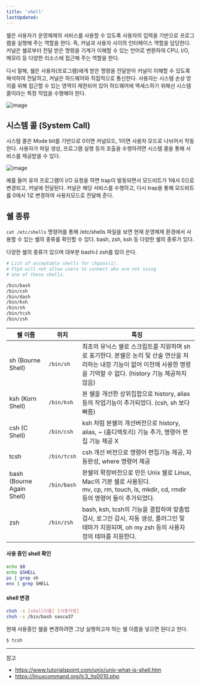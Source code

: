 ```yaml
---
title: 'shell'
lastUpdated: 
---
```


쉘은 사용자가 운영체제의 서비스를 사용할 수 있도록 사용자의 입력을 기반으로 프로그램을 실행해 주는 역할을 한다. 즉, 커널과 사용자 사이의 인터페이스 역할을 담당한다. 커널은 쉘로부터 전달 받은 명령을 기계가 이해할 수 있는 언어로 변환하여 CPU, I/O, 메모리 등 다양한 리소스에 접근해 주는 역할을 한다.

다시 말해, 쉘은 사용자(프로그램)에게 받은 명령을 전달받아 커널이 이해할 수 있도록 해석하여 전달하고, 커널은 하드웨어와 직접적으로 통신한다. 사용자는 시스템 손상 방지를 위해 접근할 수 있는 영역이 제한되어 있어 하드웨어에 엑세스하기 위해선 시스템 콜이라는 특정 작업을 수행해야 한다.

![image](https://github.com/rlaisqls/rlaisqls/assets/81006587/558363ec-93b8-46b2-a306-3d13066134bd)

## 시스템 콜 (System Call)

시스템 콜은 Mode bit를 기반으로 0이면 커널모드, 1이면 사용자 모드로 나뉘어서 작동한다. 사용자가 파일 생성, 프로그램 실행 등의 호출을 수행하려면 시스템 콜을 통해 서비스를 제공받을 수 있다.

![image](https://github.com/rlaisqls/rlaisqls/assets/81006587/c0d5e495-ccc5-4dd8-b162-00641684d30f)

예를 들어 유저 프로그램이 I/O 요청을 하면 trap이 발동되면서 모드비트가 1에서 0으로 변경되고, 커널에 전달된다. 커널은 해당 서비스를 수행하고, 다시 trap을 통해 모드비트를 0에서 1로 변경하여 사용자모드로 전달해 준다. 

## 쉘 종류 

`cat /etc/shells` 명령어를 통해 /etc/shells 파일을 보면 현재 운영체제 환경에서 사용할 수 있는 쉘의 종류를 확인할 수 있다. bash, zsh, ksh 등 다양한 쉘의 종류가 있다. 

다양한 쉘의 종류가 있으며 대부분 bash나 zsh를 많이 쓴다.

```bash
# List of acceptable shells for chpass(1).
# Ftpd will not allow users to connect who are not using
# one of these shells.

/bin/bash
/bin/csh
/bin/dash
/bin/ksh
/bin/sh
/bin/tcsh
/bin/zsh
```

|쉘 이름|위치|특징|
|-|-|-|
|sh (Bourne Shell)|`/bin/sh`|최초의 유닉스 쉘로 스크립트를 지원하며 sh로 표기한다. 본쉘은 논리 및 산술 연산을 처리하는 내장 기능이 없어 이전에 사용한 명령을 기억할 수 없다. (history 기능 제공하지 않음)|
|ksh (Korn Shell)|`/bin/ksh`|본 쉘을 개선한 상위집합으로 history, alias 등의 작업기능이 추가되었다. (csh, sh 보다 빠름)|
|csh (C Shell)|`/bin/csh`|ksh 처럼 본쉘의 개선버전으로 history, alias, ~ (홈디렉토리) 기능 추가, 명령어 편집 기능 제공 X 
|tcsh|`/bin/tcsh`|csh 개선 버전으로 명령어 편집기능 제공, 자동완성, where 명령어 제공|
|bash (Bourne Again Shell)|`/bin/bash`|본쉘의 확장버전으로 만든 Unix 쉘로 Linux, Mac의 기본 쉘로 사용된다.<br>mv, cp, rm, touch, ls, mkdir, cd, rmdir 등의 명령어 들이 추가되었다.|
|zsh|`/bin/zsh`|bash, ksh, tcsh의 기능을 결합하여 맞춤법 검사, 로그인 감시, 자동 생성, 플러그인 및 테마가 지원되며, oh my zsh 등의 사용자 정의 테마를 지원한다.|

#### 사용 중인 shell 확인
```bash
echo $0
echo $SHELL
ps | grep sh
env | grep SHELL
```

#### shell 변경
```bash
chsh -s [shell이름] [사용자명]
chsh -s /bin/bash sasca37
```

현재 사용중인 쉘을 변경하려면 그냥 실행하고자 하는 쉘 이름을 넣으면 된다고 한다.
```bash
$ tcsh
```

---
참고
- https://www.tutorialspoint.com/unix/unix-what-is-shell.htm
- https://linuxcommand.org/lc3_lts0010.php